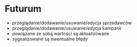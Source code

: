 # Futurum
- przeglądanie/dodawanie/usuwanie/edycja sprzedawców
- przeglądanie/dodawanie/usuwanie/edycja kampanii
- powiązane ze sobą wartości są aktualizowane
- sygnalizowane są ewentualne błędy

